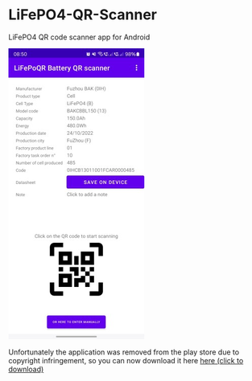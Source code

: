 # LiFePO4-QR-Scanner
LiFePO4 QR code scanner app for Android

![alt text](https://github.com/riromain/LiFePO4-QR-Scanner/blob/main/img/Screenshot_1_25.jpg?raw=true)

Unfortunately the application was removed from the play store due to copyright infringement, so you can now download it here
<a id="raw-url" href="https://raw.githubusercontent.com/RiRomain/LiFePO4-QR-Scanner/main/release/19.6_65/app-release_19.6_65.apk">here (click to download)</a>